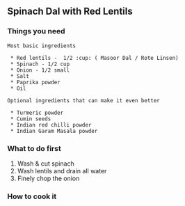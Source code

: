 ## Spinach Dal with Red Lentils


### Things you need
 `Most basic ingredients`
 ```
  * Red lentils -  1/2 :cup: ( Masoor Dal / Rote Linsen)
  * Spinach - 1/2 cup
  * Onion - 1/2 small
  * Salt 
  * Paprika powder
  * Oil
 ```
 `Optional ingredients that can make it even better`
 ```
  * Turmeric powder
  * Cumin seeds
  * Indian red chilli powder
  * Indian Garam Masala powder
 ```

### What to do first
  1. Wash & cut spinach
  2. Wash lentils and drain all water
  3. Finely chop the onion

### How to cook it
```

```
